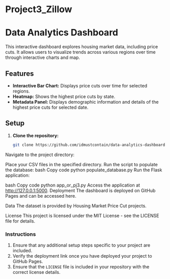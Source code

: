 # Project3_Zillow
# Data Analytics Dashboard

This interactive dashboard explores housing market data, including price cuts. It allows users to visualize trends across various regions over time through interactive charts and map.

## Features

- **Interactive Bar Chart:** Displays price cuts over time for selected regions.
- **Heatmap:** Shows the highest price cuts by state.
- **Metadata Panel:** Displays demographic information and details of the highest price cuts for selected date.

## Setup

1. **Clone the repository:**
   ```bash
   git clone https://github.com/idmustcontain/data-analytics-dashboard.git
Navigate to the project directory:


Place your CSV files in the specified directory.
Run the script to populate the database:
bash
Copy code
python populate_database.py
Run the Flask application:

bash
Copy code
python app_or_pj3.py
Access the application at http://127.0.0.1:5000.
Deployment
The dashboard is deployed on GitHub Pages and can be accessed here.

Data
The dataset is provided by Housing Market Price Cut projects.

License
This project is licensed under the MIT License - see the LICENSE file for details.


### Instructions

1. Ensure that any additional setup steps specific to your project are included.
2. Verify the deployment link once you have deployed your project to GitHub Pages.
3. Ensure that the `LICENSE` file is included in your repository with the correct license details.
